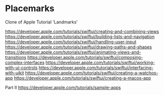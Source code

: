 # Placemarks
Clone of Apple Tutorial 'Landmarks'


https://developer.apple.com/tutorials/swiftui/creating-and-combining-views
https://developer.apple.com/tutorials/swiftui/building-lists-and-navigation
https://developer.apple.com/tutorials/swiftui/handling-user-input
https://developer.apple.com/tutorials/swiftui/drawing-paths-and-shapes
https://developer.apple.com/tutorials/swiftui/animating-views-and-transitions
https://developer.apple.com/tutorials/swiftui/composing-complex-interfaces
https://developer.apple.com/tutorials/swiftui/working-with-ui-controls
https://developer.apple.com/tutorials/swiftui/interfacing-with-uikit
https://developer.apple.com/tutorials/swiftui/creating-a-watchos-app
https://developer.apple.com/tutorials/swiftui/creating-a-macos-app


Part II
https://developer.apple.com/tutorials/sample-apps
